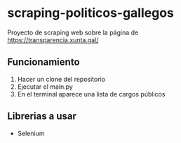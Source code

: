 # scraping-politicos-gallegos

Proyecto de scraping web sobre la página de https://transparencia.xunta.gal/

## Funcionamiento
1. Hacer un clone del repositorio
2. Ejecutar el main.py
3. En el terminal aparece una lista de cargos públicos

## Librerias a usar
* Selenium
